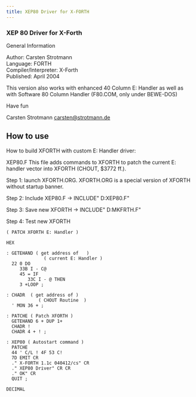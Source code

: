 ```yaml
---
title: XEP80 Driver for X-FORTH
---
```

### XEP 80 Driver for X-Forth  
  
General Information  
  
Author: 	Carsten Strotmann   
Language: 	FORTH   
Compiler/Interpreter: 	X-Forth   
Published: 	April 2004   
  
This version also works with enhanced 40 Column E: Handler as well as with Software 80 Column Handler (F80.COM, only under BEWE-DOS)  
  
Have fun  
  
Carsten Strotmann carsten@strotmann.de  
  
## How to use  
  
How to build XFORTH with custom E: Handler driver:  
  
XEP80.F This file adds commands to XFORTH to patch the current E: handler vector into XFORTH (CHOUT, $3772 ff.).  
  
Step 1: launch XFORTH.ORG. XFORTH.ORG is a special version of XFORTH without startup banner.  
  
Step 2: Include XEP80.F -> INCLUDE" D:XEP80.F"  
  
Step 3: Save new XFORTH -> INCLUDE" D:MKFRTH.F"  
  
Step 4: Test new XFORTH  
  
```
( PATCH XFORTH E: Handler )

HEX

: GETEHAND ( get address of	  )
			  ( current E: Handler )
  22 0 DO
	 33B I - C@ 
	 45 = IF
		33C I - @ THEN
	 3 +LOOP ;

: CHADR  ( get address of )
			( CHOUT Routine  )
  ' MON 36 + ;

: PATCHE ( Patch XFORTH )
  GETEHAND 6 + DUP 1+
  CHADR !
  CHADR 4 + ! ;

: XEP80 ( Autostart command )
  PATCHE
  44 ' C/L ! 4F 53 C!
  7D EMIT CR
  ." X-FORTH 1.1c 040412/cs" CR
  ." XEP80 Driver" CR CR
  ." OK" CR
  QUIT ;

DECIMAL
```
